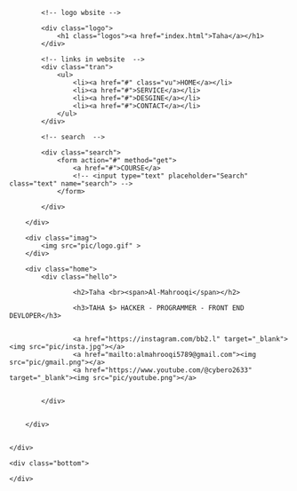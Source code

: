 <!DOCTYPE html>
<html lang="en">
<head>
    <title>Taha Al-Mahrooqi</title>
    <link rel="stylesheet" href="style.css">
</head>
<body>
    <div class="main">
        <div class="head">

            <!-- logo wbsite -->

            <div class="logo">
                <h1 class="logos"><a href="index.html">Taha</a></h1>
            </div>

            <!-- links in website  -->
            <div class="tran">
                <ul>
                    <li><a href="#" class="vu">HOME</a></li>
                    <li><a href="#">SERVICE</a></li>
                    <li><a href="#">DESGINE</a></li>
                    <li><a href="#">CONTACT</a></li>
                </ul>
            </div>

            <!-- search  -->

            <div class="search">
                <form action="#" method="get">
                    <a href="#">COURSE</a>
                    <!-- <input type="text" placeholder="Search" class="text" name="search"> -->
                </form>
                
            </div>

        </div>

        <div class="imag">
            <img src="pic/logo.gif" >
        </div>

        <div class="home">
            <div class="hello">
                
                    <h2>Taha <br><span>Al-Mahrooqi</span></h2>
                
                    <h3>TAHA $> HACKER - PROGRAMMER - FRONT END DEVLOPER</h3>

                    
                    <a href="https://instagram.com/bb2.l" target="_blank"><img src="pic/insta.jpg"></a>
                    <a href="mailto:almahrooqi5789@gmail.com"><img src="pic/gmail.png"></a>
                    <a href="https://www.youtube.com/@cybero2633" target="_blank"><img src="pic/youtube.png"></a>
                
                
            </div>

            
        </div>
        

    </div>

    <div class="bottom">

    </div>
</body>
</html>




